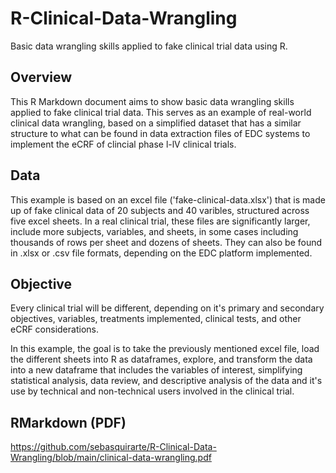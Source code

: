 # R-Clinical-Data-Wrangling
Basic data wrangling skills applied to fake clinical trial data using R.

## Overview

This R Markdown document aims to show basic data wrangling skills applied to fake clinical trial data. This serves as an example of real-world clinical data wrangling, based on a simplified dataset that has a similar structure to what can be found in data extraction files of EDC systems to implement the eCRF of clincial phase l-lV clinical trials. 

## Data

This example is based on an excel file ('fake-clinical-data.xlsx') that is made up of fake clinical data of 20 subjects and 40 varibles, structured across five excel sheets. In a real clinical trial, these files are significantly larger, include more subjects, variables, and sheets, in some cases including thousands of rows per sheet and dozens of sheets. They can also be found in .xlsx or .csv file formats, depending on the EDC platform implemented. 

## Objective

Every clinical trial will be different, depending on it's primary and secondary objectives, variables, treatments implemented, clinical tests, and other eCRF considerations. 

In this example, the goal is to take the previously mentioned excel file, load the different sheets into R as dataframes, explore, and transform the data into a new dataframe that includes the variables of interest, simplifying statistical analysis, data review, and descriptive analysis of the data and it's use by technical and non-technical users involved in the clinical trial. 

## RMarkdown (PDF)
https://github.com/sebasquirarte/R-Clinical-Data-Wrangling/blob/main/clinical-data-wrangling.pdf

